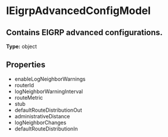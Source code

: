 # IEigrpAdvancedConfigModel

## Contains EIGRP advanced configurations.

**Type:** object

## Properties
* enableLogNeighborWarnings
* routerId
* logNeighborWarningInterval
* routeMetric
* stub
* defaultRouteDistributionOut
* administrativeDistance
* logNeighborChanges
* defaultRouteDistributionIn
